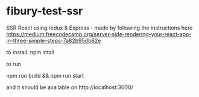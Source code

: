 # fibury-test-ssr

SSR React using redux & Express - made by following the instructions here https://medium.freecodecamp.org/server-side-rendering-your-react-app-in-three-simple-steps-7a82b95db82e

to install:
npm intall

to run

npm run build && npm run start

and it should be available on http://localhost:3000/

